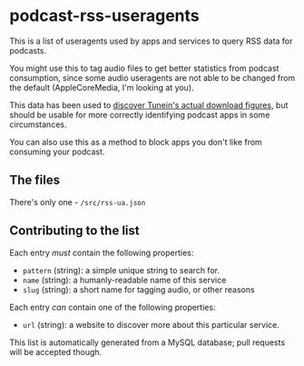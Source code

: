 # podcast-rss-useragents
This is a list of useragents used by apps and services to query RSS data for podcasts.

You might use this to tag audio files to get better statistics from podcast consumption, since some audio useragents are not able to be changed from the default (AppleCoreMedia, I'm looking at you).

This data has been used to [discover Tunein's actual download figures](https://podnews.net/article/eight-times-bigger-podcast-user-agents), but should be usable for more correctly identifying podcast apps in some circumstances.

You can also use this as a method to block apps you don't like from consuming your podcast.

## The files

There's only one - `/src/rss-ua.json`

## Contributing to the list

Each entry _must_ contain the following properties:

* `pattern` (string): a simple unique string to search for.
* `name` (string): a humanly-readable name of this service
* `slug` (string): a short name for tagging audio, or other reasons

Each entry _can_ contain one of the following properties:

* `url` (string): a website to discover more about this particular service.

This list is automatically generated from a MySQL database; pull requests will be accepted though.
